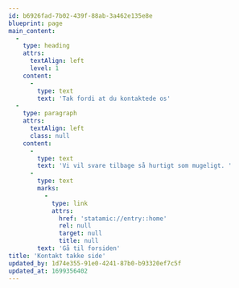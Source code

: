 ```yaml
---
id: b6926fad-7b02-439f-88ab-3a462e135e8e
blueprint: page
main_content:
  -
    type: heading
    attrs:
      textAlign: left
      level: 1
    content:
      -
        type: text
        text: 'Tak fordi at du kontaktede os'
  -
    type: paragraph
    attrs:
      textAlign: left
      class: null
    content:
      -
        type: text
        text: 'Vi vil svare tilbage så hurtigt som mugeligt. '
      -
        type: text
        marks:
          -
            type: link
            attrs:
              href: 'statamic://entry::home'
              rel: null
              target: null
              title: null
        text: 'Gå til forsiden'
title: 'Kontakt takke side'
updated_by: 1d74e355-91e0-4241-87b0-b93320ef7c5f
updated_at: 1699356402
---
```

